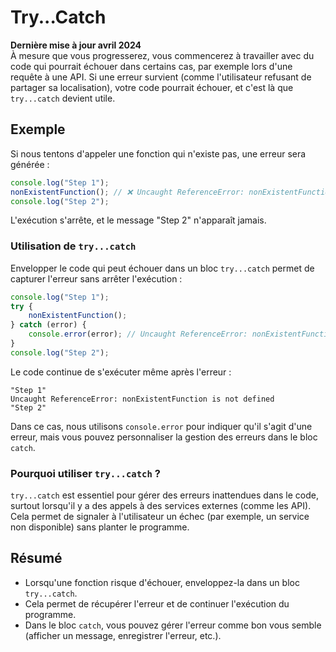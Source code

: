 # Try...Catch

**Dernière mise à jour avril 2024**  
À mesure que vous progresserez, vous commencerez à travailler avec du code qui pourrait échouer dans certains cas, par exemple lors d'une requête à une API. Si une erreur survient (comme l'utilisateur refusant de partager sa localisation), votre code pourrait échouer, et c'est là que `try...catch` devient utile.

## Exemple

Si nous tentons d'appeler une fonction qui n'existe pas, une erreur sera générée :
```javascript
console.log("Step 1");
nonExistentFunction(); // ❌ Uncaught ReferenceError: nonExistentFunction is not defined
console.log("Step 2");
```
L'exécution s'arrête, et le message "Step 2" n'apparaît jamais.

### Utilisation de `try...catch`

Envelopper le code qui peut échouer dans un bloc `try...catch` permet de capturer l'erreur sans arrêter l'exécution :
```javascript
console.log("Step 1");
try {
    nonExistentFunction();
} catch (error) {
    console.error(error); // Uncaught ReferenceError: nonExistentFunction is not defined
}
console.log("Step 2");
```
Le code continue de s'exécuter même après l'erreur :
```
"Step 1"
Uncaught ReferenceError: nonExistentFunction is not defined
"Step 2"
```

Dans ce cas, nous utilisons `console.error` pour indiquer qu'il s'agit d'une erreur, mais vous pouvez personnaliser la gestion des erreurs dans le bloc `catch`.

### Pourquoi utiliser `try...catch` ?
`try...catch` est essentiel pour gérer des erreurs inattendues dans le code, surtout lorsqu'il y a des appels à des services externes (comme les API). Cela permet de signaler à l'utilisateur un échec (par exemple, un service non disponible) sans planter le programme.

## Résumé
- Lorsqu'une fonction risque d'échouer, enveloppez-la dans un bloc `try...catch`.
- Cela permet de récupérer l'erreur et de continuer l'exécution du programme.
- Dans le bloc `catch`, vous pouvez gérer l'erreur comme bon vous semble (afficher un message, enregistrer l'erreur, etc.).

```
